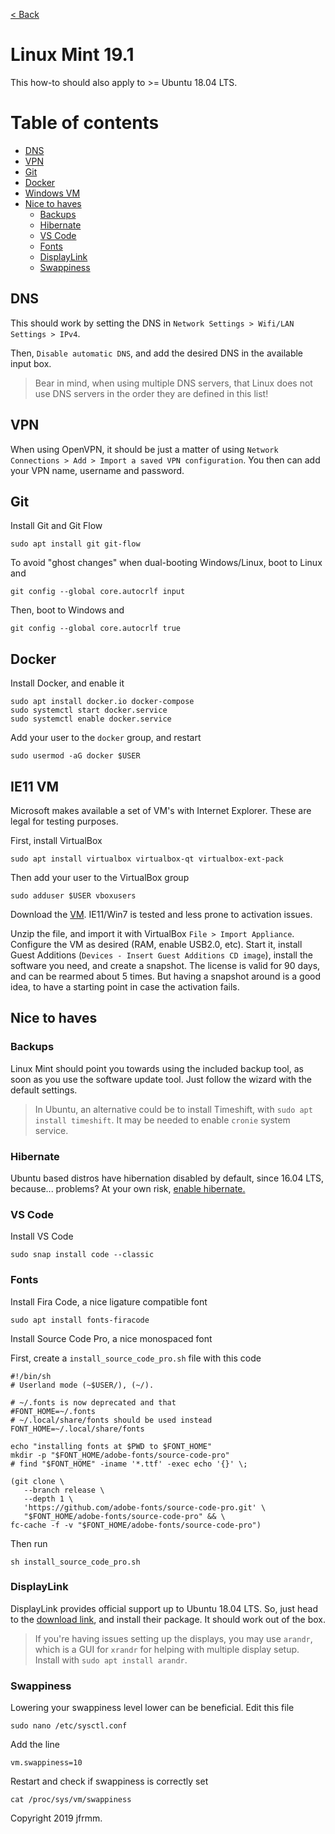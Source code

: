 [< Back](./README.md)

# Linux Mint 19.1

This how-to should also apply to >= Ubuntu 18.04 LTS.

# Table of contents

- [DNS](#dns)
- [VPN](#vpn)
- [Git](#git)
- [Docker](#docker)
- [Windows VM](#windows-vm)
- [Nice to haves](#nice-to-haves)
  - [Backups](#backups)
  - [Hibernate](#hibernate)
  - [VS Code](#vs-code)
  - [Fonts](#fonts)
  - [DisplayLink](#displaylink)
  - [Swappiness](#swappiness)

## DNS

This should work by setting the DNS in `Network Settings > Wifi/LAN Settings > IPv4`.

Then, `Disable automatic DNS`, and add the desired DNS in the available input box.

> Bear in mind, when using multiple DNS servers, that Linux does not use DNS servers in the order they are defined in this list!

## VPN

When using OpenVPN, it should be just a matter of using `Network Connections > Add > Import a saved VPN configuration`. You then can add your VPN name, username and password.

## Git

Install Git and Git Flow

```
sudo apt install git git-flow
```

To avoid "ghost changes" when dual-booting Windows/Linux, boot to Linux and

```
git config --global core.autocrlf input
```

Then, boot to Windows and

```
git config --global core.autocrlf true
```

## Docker

Install Docker, and enable it

```
sudo apt install docker.io docker-compose
sudo systemctl start docker.service
sudo systemctl enable docker.service
```

Add your user to the `docker` group, and restart

```
sudo usermod -aG docker $USER
```

## IE11 VM

Microsoft makes available a set of VM's with Internet Explorer. These are legal for testing purposes.

First, install VirtualBox

```
sudo apt install virtualbox virtualbox-qt virtualbox-ext-pack
```

Then add your user to the VirtualBox group

```
sudo adduser $USER vboxusers
```

Download the [VM](https://developer.microsoft.com/en-us/microsoft-edge/tools/vms/). IE11/Win7 is tested and less prone to activation issues.

Unzip the file, and import it with VirtualBox `File > Import Appliance`. Configure the VM as desired (RAM, enable USB2.0, etc). Start it, install Guest Additions (`Devices - Insert Guest Additions CD image`), install the software you need, and create a snapshot. The license is valid for 90 days, and can be rearmed about 5 times. But having a snapshot around is a good idea, to have a starting point in case the activation fails.

## Nice to haves

### Backups

Linux Mint should point you towards using the included backup tool, as soon as you use the software update tool. Just follow the wizard with the default settings.

> In Ubuntu, an alternative could be to install Timeshift, with `sudo apt install timeshift`. It may be needed to enable `cronie` system service.

### Hibernate

Ubuntu based distros have hibernation disabled by default, since 16.04 LTS, because... problems? At your own risk, [enable hibernate.](https://ubuntu-mate.community/t/hibernate-resume-from-hibernation-ubuntu-mate-18-04/16924)

### VS Code

Install VS Code

```
sudo snap install code --classic
```

### Fonts

Install Fira Code, a nice ligature compatible font

```
sudo apt install fonts-firacode
```

Install Source Code Pro, a nice monospaced font

First, create a `install_source_code_pro.sh` file with this code

```
#!/bin/sh
# Userland mode (~$USER/), (~/).

# ~/.fonts is now deprecated and that
#FONT_HOME=~/.fonts
# ~/.local/share/fonts should be used instead
FONT_HOME=~/.local/share/fonts

echo "installing fonts at $PWD to $FONT_HOME"
mkdir -p "$FONT_HOME/adobe-fonts/source-code-pro"
# find "$FONT_HOME" -iname '*.ttf' -exec echo '{}' \;

(git clone \
   --branch release \
   --depth 1 \
   'https://github.com/adobe-fonts/source-code-pro.git' \
   "$FONT_HOME/adobe-fonts/source-code-pro" && \
fc-cache -f -v "$FONT_HOME/adobe-fonts/source-code-pro")
```

Then run

```
sh install_source_code_pro.sh
```

### DisplayLink

DisplayLink provides official support up to Ubuntu 18.04 LTS. So, just head to the [download link](https://www.displaylink.com/downloads/ubuntu), and install their package. It should work out of the box.

> If you're having issues setting up the displays, you may use `arandr`, which is a GUI for `xrandr` for helping with multiple display setup. Install with `sudo apt install arandr`.

### Swappiness

Lowering your swappiness level lower can be beneficial. Edit this file

```
sudo nano /etc/sysctl.conf
```

Add the line

```
vm.swappiness=10
```

Restart and check if swappiness is correctly set

```
cat /proc/sys/vm/swappiness
```

Copyright 2019 jfrmm.
